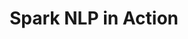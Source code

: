 ---
layout: demopage
title: Spark NLP in Action
full_width: true
permalink: /financial_assertion_status
key: demo
license: false
show_edit_on_github: false
show_date: false
data:
  sections:  
    - title: Spark NLP for Finance
      excerpt: Understand Entity Context
      secheader: yes
      secheader:
        - title: Spark NLP for Finance
          subtitle: Understand Entity Context
          activemenu: financial_assertion_status
      source: yes
      source: 
        - title: Identify Competitors in a text   
          id: identify_competitors_text   
          image: 
              src: /assets/images/Identify_Competitors_in_a_text.svg
          image2: 
              src: /assets/images/Identify_Competitors_in_a_text_f.svg
          excerpt: This model uses Assertion Status to identify if a PRODUCT or an ORG is mentioned to be a competitor.
          actions:
          - text: Live Demo
            type: normal
            url: https://demo.johnsnowlabs.com/finance/ASSERTIONDL_COMPETITORS
          - text: Colab Netbook
            type: blue_btn
            url:                 
---
